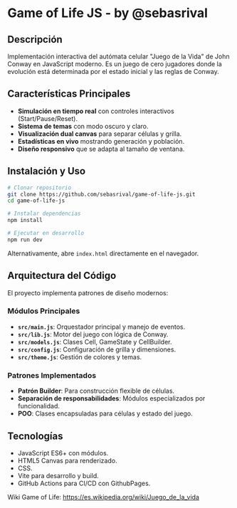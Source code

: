 # Game of Life JS - by @sebasrival

## Descripción
Implementación interactiva del autómata celular "Juego de la Vida" de John Conway en JavaScript moderno. Es un juego de cero jugadores donde la evolución está determinada por el estado inicial y las reglas de Conway.

## Características Principales
- **Simulación en tiempo real** con controles interactivos (Start/Pause/Reset).
- **Sistema de temas** con modo oscuro y claro.
- **Visualización dual canvas** para separar células y grilla.
- **Estadísticas en vivo** mostrando generación y población.
- **Diseño responsivo** que se adapta al tamaño de ventana.

## Instalación y Uso
```bash
# Clonar repositorio
git clone https://github.com/sebasrival/game-of-life-js.git
cd game-of-life-js

# Instalar dependencias
npm install

# Ejecutar en desarrollo
npm run dev
```

Alternativamente, abre `index.html` directamente en el navegador.

## Arquitectura del Código
El proyecto implementa patrones de diseño modernos:

### Módulos Principales
- **`src/main.js`**: Orquestador principal y manejo de eventos.
- **`src/lib.js`**: Motor del juego con lógica de Conway.
- **`src/models.js`**: Clases Cell, GameState y CellBuilder.
- **`src/config.js`**: Configuración de grilla y dimensiones.
- **`src/theme.js`**: Gestión de colores y temas.

### Patrones Implementados
- **Patrón Builder**: Para construcción flexible de células.
- **Separación de responsabilidades**: Módulos especializados por funcionalidad.
- **POO**: Clases encapsuladas para células y estado del juego.

## Tecnologías
- JavaScript ES6+ con módulos.
- HTML5 Canvas para renderizado.
- CSS.
- Vite para desarrollo y build.
- GitHub Actions para CI/CD con GithubPages.

Wiki Game of Life: https://es.wikipedia.org/wiki/Juego_de_la_vida
